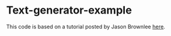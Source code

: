 # Text-generator-example

This code is based on a tutorial posted by Jason Brownlee [here](https://machinelearningmastery.com/text-generation-lstm-recurrent-neural-networks-python-keras/).
